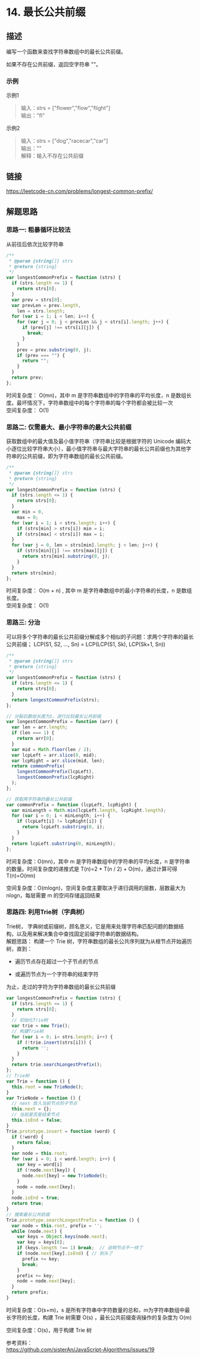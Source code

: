 # 14. 最长公共前缀
## 描述
编写一个函数来查找字符串数组中的最长公共前缀。   

如果不存在公共前缀，返回空字符串 ""。        

### 示例
示例1   
> 输入：strs = ["flower","flow","flight"]      
> 输出："fl"           

示例2   
> 输入：strs = ["dog","racecar","car"]               
> 输出：""   
> 解释：输入不存在公共前缀             


## 链接
https://leetcode-cn.com/problems/longest-common-prefix/            

## 解题思路   
### 思路一: 粗暴循环比较法    
从前往后依次比较字符串      

```javascript
/**
 * @param {string[]} strs
 * @return {string}
 */
var longestCommonPrefix = function (strs) {
  if (strs.length <= 1) {
    return strs[0];
  }
  var prev = strs[0];
  var prevLen = prev.length,
    len = strs.length;
  for (var i = 1; i < len; i++) {
    for (var j = 0; j < prevLen && j < strs[i].length; j++) {
      if (prev[j] !== strs[i][j]) {
        break;
      }
    }
    prev = prev.substring(0, j);
    if (prev === "") {
      return "";
    }
  }
  return prev;
};
```
时间复杂度： O(mn)，其中 m 是字符串数组中的字符串的平均长度，n 是数组长度。最坏情况下，字符串数组中的每个字符串的每个字符都会被比较一次       
空间复杂度： O(1)   

### 思路二: 仅需最大、最小字符串的最大公共前缀
获取数组中的最大值及最小值字符串（字符串比较是根据字符的 Unicode 编码大小逐位比较字符串大小），最小值字符串与最大字符串的最长公共前缀也为其他字符串的公共前缀，即为字符串数组的最长公共前缀。  

```javascript
/**
 * @param {string[]} strs
 * @return {string}
 */
var longestCommonPrefix = function (strs) {
  if (strs.length <= 1) {
    return strs[0];
  }
  var min = 0,
    max = 0;
  for (var i = 1; i < strs.length; i++) {
    if (strs[min] > strs[i]) min = i;
    if (strs[max] < strs[i]) max = i;
  }
  for (var j = 0, len = strs[min].length; j < len; j++) {
    if (strs[min][j] !== strs[max][j]) {
      return strs[min].substring(0, j);
    }
  }
  return strs[min];
};
```
时间复杂度： O(m + n) , 其中 m 是字符串数组中的最小字符串的长度，n 是数组长度。   
空间复杂度： O(1)

### 思路三: 分治  
可以将多个字符串的最长公共前缀分解成多个相似的子问题：求两个字符串的最长公共前缀；
LCP(S1, S2, …, Sn) = LCP(LCP(S1, Sk), LCP(Sk+1, Sn))
```javascript
/**
 * @param {string[]} strs
 * @return {string}
 */
var longestCommonPrefix = function (strs) {
  if (strs.length <= 1) {
    return strs[0];
  }
  return longestCommonPrefix(strs);
};

// 分裂后数组长度为1，进行比较最长公共前缀
var longestCommonPrefix = function (arr) {
  var len = arr.length;
  if (len === 1) {
    return arr[0];
  }
  var mid = Math.floor(len / 2);
  var lcpLeft = arr.slice(0, mid);
  var lcpRight = arr.slice(mid, len);
  return commonPrefix(
    longestCommonPrefix(lcpLeft),
    longestCommonPrefix(lcpRight)
  );
};

// 获取两字符串的最长公共前缀
var commonPrefix = function (lcpLeft, lcpRight) {
  var minLength = Math.min(lcpLeft.length, lcpRight.length);
  for (var i = 0; i < minLength; i++) {
    if (lcpLeft[i] != lcpRight[i]) {
      return lcpLeft.substring(0, i);
    }
  }
  return lcpLeft.substring(0, minLength);
};
```
时间复杂度：O(mn)，其中 m 是字符串数组中的字符串的平均长度，n 是字符串的数量。时间复杂度的递推式是 T(n)=2 * T(n / 2) + O(m)，通过计算可得 T(n)=O(mn)   

空间复杂度：O(mlogn)，空间复杂度主要取决于递归调用的层数，层数最大为 nlogn，每层需要 m 的空间存储返回结果   

### 思路四: 利用Trie树（字典树）
Trie树， 字典树或前缀树，顾名思义，它是用来处理字符串匹配问题的数据结构，以及用来解决集合中查找固定前缀字符串的数据结构。   
解题思路： 构建一个 Trie 树，字符串数组的最长公共序列就为从根节点开始遍历树，直到：   

- 遍历节点存在超过一个子节点的节点   

- 或遍历节点为一个字符串的结束字符

为止，走过的字符为字符串数组的最长公共前缀   
```javascript
var longestCommonPrefix = function (strs) {
  if (strs.length <= 1) {
    return strs[0];
  }
  // 初始化Trie树
  var trie = new Trie();
  // 构建Trie树
  for (var i = 0; i< strs.length; i++) {
    if (!trie.insert(strs[i])) {
      return '';
    }
  }
  return trie.searchLongestPrefix();
};
// Trie树
var Trie = function () {
  this.root = new TrieNode();
}
var TrieNode = function () {
  // next 放入当前节点的子节点
  this.next = {};
  // 当前是否是结束节点
  this.isEnd = false;
}
Trie.prototype.insert = function (word) {
  if (!word) {
    return false;
  }
  var node = this.root;
  for (var i = 0; i < word.length; i++) {
    var key = word[i]
    if (!node.next[key]) {
      node.next[key] = new TrieNode();
    }
    node = node.next[key];
  }
  node.isEnd = true;
  return true;
}
// 搜索最长公共前缀
Trie.prototype.searchLongestPrefix = function () {
  var node = this.root, prefix = '';
  while (node.next) {
    var keys = Object.keys(node.next);
    var key = keys[0];
    if (keys.length !== 1) break;  // 说明节点不一样了
    if (node.next[key].isEnd) { // 到头了
      prefix += key;
      break;
    }
    prefix += key;
    node = node.next[key];
  }
  return prefix;
}
```
时间复杂度：O(s+m)，s 是所有字符串中字符数量的总和，m为字符串数组中最长字符的长度，构建 Trie 树需要 O(s) ，最长公共前缀查询操作的复杂度为 O(m)   

空间复杂度：O(s)，用于构建 Trie 树   

参考资料：   
https://github.com/sisterAn/JavaScript-Algorithms/issues/19   
